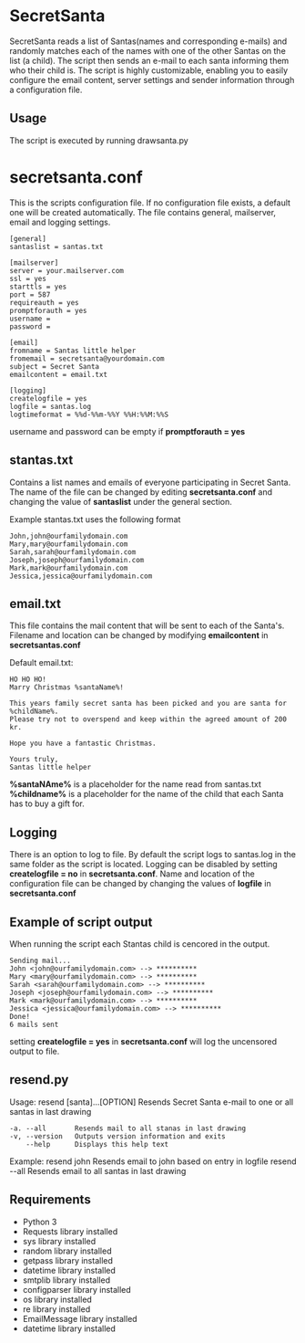 # SecretSanta
SecretSanta reads a list of Santas(names and corresponding e-mails) and randomly matches each of the names with one of the other Santas on the list (a child). The script then sends an e-mail to each santa informing them who their child is. The script is highly customizable, enabling you to easily configure the email content, server settings and sender information through a configuration file. 

## Usage
The script is executed by running drawsanta.py

# secretsanta.conf
This is the scripts configuration file. 
If no configuration file exists, a default one will be created automatically.
The file contains general, mailserver, email and logging settings. 

```
[general]
santaslist = santas.txt

[mailserver]
server = your.mailserver.com
ssl = yes
starttls = yes
port = 587
requireauth = yes
promptforauth = yes
username = 
password = 

[email]
fromname = Santas little helper
fromemail = secretsanta@yourdomain.com
subject = Secret Santa
emailcontent = email.txt

[logging]
createlogfile = yes
logfile = santas.log
logtimeformat = %%d-%%m-%%Y %%H:%%M:%%S
```
username and password can be empty if **promptforauth = yes**

## stantas.txt
Contains a list names and emails of everyone participating in Secret Santa. 
The name of the file can be changed by editing **secretsanta.conf** and changing the value of **santaslist** under the general section. 

Example 
stantas.txt uses the following format
```
John,john@ourfamilydomain.com
Mary,mary@ourfamilydomain.com
Sarah,sarah@ourfamilydomain.com
Joseph,joseph@ourfamilydomain.com
Mark,mark@ourfamilydomain.com
Jessica,jessica@ourfamilydomain.com
```

## email.txt
This file contains the mail content that will be sent to each of the Santa's.
Filename and location can be changed by modifying **emailcontent** in **secretsantas.conf**

Default email.txt: 

```
HO HO HO!
Marry Christmas %santaName%!

This years family secret santa has been picked and you are santa for %childName%.
Please try not to overspend and keep within the agreed amount of 200 kr. 

Hope you have a fantastic Christmas.

Yours truly,
Santas little helper
```
**%santaNAme%** is a placeholder for the name read from santas.txt
**%childname%** is a placeholder for the name of the child that each Santa has to buy a gift for.


## Logging
There is an option to log to file. By default the script logs to santas.log in the same folder as the script is located. 
Logging can be disabled by setting **createlogfile = no** in **secretsanta.conf**. 
Name and location of the configuration file can be changed by changing the values of **logfile** in **secretsanta.conf** 


## Example of script output
When running the script each Stantas child is cencored in the output. 
```
Sending mail...
John <john@ourfamilydomain.com> --> **********
Mary <mary@ourfamilydomain.com> --> **********
Sarah <sarah@ourfamilydomain.com> --> **********
Joseph <joseph@ourfamilydomain.com> --> **********
Mark <mark@ourfamilydomain.com> --> **********
Jessica <jessica@ourfamilydomain.com> --> **********
Done!
6 mails sent
```
setting **createlogfile = yes** in **secretsanta.conf** will log the uncensored output to file. 


## resend.py
Usage: resend [santa]...[OPTION]
Resends Secret Santa e-mail to one or all santas in last drawing 

    -a. --all       Resends mail to all stanas in last drawing
    -v, --version   Outputs version information and exits
        --help      Displays this help text

Example:
resend john         Resends email to john based on entry in logfile
resend --all        Resends email to all santas in last drawing


## Requirements
- Python 3 
- Requests library installed 
- sys library installed 
- random library installed
- getpass library installed
- datetime library installed
- smtplib library installed
- configparser library installed
- os library installed
- re library installed
- EmailMessage library installed
- datetime library installed
